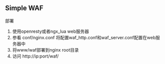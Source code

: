 ## Simple WAF ##

部署
1. 使用openresty或者ngx_lua web服务器
2. 参看 conf/nginx.conf 将配置waf_http.conf和waf_server.conf配置在web服务器中
3. 将www/waf部署到nginx root目录
4. 访问 http://ip:port/waf/
